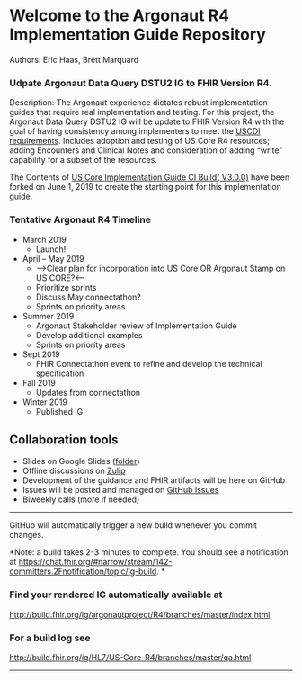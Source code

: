 
#  Welcome to the Argonaut R4 Implementation Guide Repository

Authors:  Eric Haas, Brett Marquard


### Udpate Argonaut Data Query DSTU2 IG to FHIR Version R4.

Description: The Argonaut experience dictates robust implementation guides that require real implementation and testing.  For this project, the Argonaut Data Query DSTU2 IG will be update to FHIR Version R4 with the goal of having consistency among implementers to meet the [USCDI requirements](https://www.healthit.gov/isa/us-core-data-interoperability-uscdi). Includes adoption and testing of US Core R4 resources; adding Encounters and Clinical Notes and consideration of  adding “write” capability for a subset of the resources.

The Contents of [US Core Implementation Guide CI Build( V3.0.0)](https://build.fhir.org/ig/HL7/US-Core-R4/) have been forked on June 1, 2019 to create the starting point for this implementation guide.

### Tentative Argonaut R4 Timeline

- March 2019
  - Launch!
- April – May 2019
  - -->Clear plan for incorporation into US Core OR Argonaut Stamp on US CORE?<--
  - Prioritize sprints
  - Discuss May connectathon?
  - Sprints on priority areas
- Summer 2019
  - Argonaut Stakeholder review of Implementation Guide
  - Develop additional examples
  - Sprints on priority areas
- Sept 2019
   - FHIR Connectathon event to refine and develop the technical specification
-  Fall 2019
   - Updates from connectathon
- Winter 2019
   - Published IG
   
 ## Collaboration tools
 
- Slides on Google Slides ([folder](https://drive.google.com/drive/folders/1lr2OHmhdbu0pj5zKmDA_tdQdhiTzUJeV))
- Offline discussions on [Zulip](https://chat.fhir.org/#narrow/stream/argonaut)
- Development of the guidance and FHIR artifacts will be here on GitHub
- Issues will be posted and managed on [GitHub Issues](https://github.com/argonautproject/R4/issues)
- Biweekly calls (more if needed)

-----
GitHub will automatically trigger a new build whenever you commit changes.

*Note: a build takes 2-3 minutes to complete. You should see a notification at https://chat.fhir.org/#narrow/stream/142-committers.2Fnotification/topic/ig-build.
*

### Find your rendered IG automatically available at

http://build.fhir.org/ig/argonautproject/R4/branches/master/index.html

### For a build log see

http://build.fhir.org/ig/HL7/US-Core-R4/branches/master/qa.html

---
